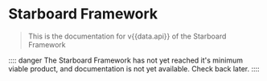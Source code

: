 <script setup>
import { data } from '../versions.data'
</script>

# Starboard Framework

> This is the documentation for v{{data.api}} of the Starboard Framework

:::: danger
The Starboard Framework has not yet reached it's minimum viable product, and documentation is not yet available. Check
back later.
::::
